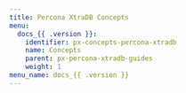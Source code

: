 ```yaml
---
title: Percona XtraDB Concepts
menu:
  docs_{{ .version }}:
    identifier: px-concepts-percona-xtradb
    name: Concepts
    parent: px-percona-xtradb-guides
    weight: 1
menu_name: docs_{{ .version }}
---
```


